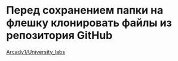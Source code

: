 # Перед сохранением папки на флешку клонировать файлы из репозитория GitHub
[Arcady1/University_labs](https://github.com/Arcady1/University_labs)

